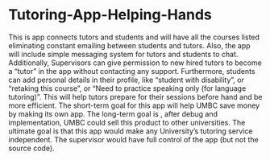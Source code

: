 # Tutoring-App-Helping-Hands
This is app connects tutors and students and will have all the courses listed eliminating constant emailing between students and tutors. Also, the app will include simple messaging system for tutors and students to chat. Additionally, Supervisors can give permission to new hired tutors to become a “tutor” in the app without contacting any support. Furthermore, students can add personal details in their profile, like “student with disability”, or “retaking this course”, or “Need to practice speaking only (for language tutoring)”. This will help tutors prepare for their sessions before hand and be more efficient. The short-term goal for this app will help UMBC save money by making its own app. The long-term goal is , after debug and implementation, UMBC could sell this product to other universities. The ultimate goal is that this app would make any University’s tutoring service independent. The supervisor would have full control of the app (but not the source code).
